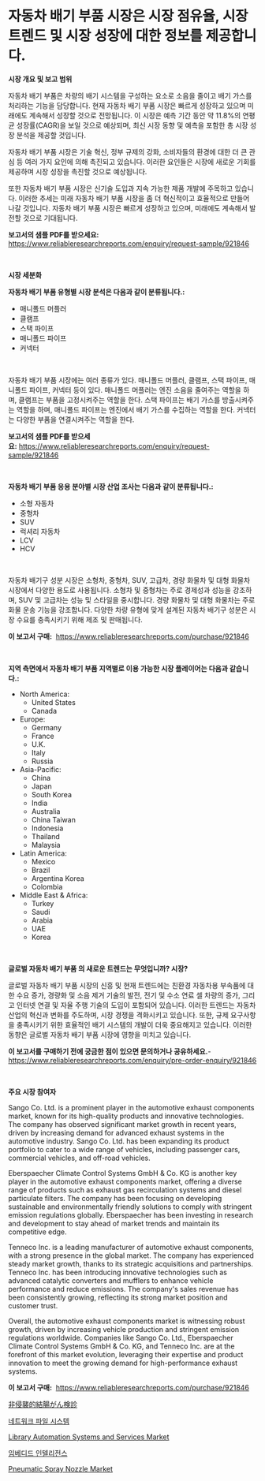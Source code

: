 <p><h1>자동차 배기 부품 시장은 시장 점유율, 시장 트렌드 및 시장 성장에 대한 정보를 제공합니다.</h1></p><p><strong>시장 개요 및 보고 범위</strong></p>
<p><p>자동차 배기 부품은 차량의 배기 시스템을 구성하는 요소로 소음을 줄이고 배기 가스를 처리하는 기능을 담당합니다. 현재 자동차 배기 부품 시장은 빠르게 성장하고 있으며 미래에도 계속해서 성장할 것으로 전망됩니다. 이 시장은 예측 기간 동안 약 11.8%의 연평균 성장률(CAGR)을 보일 것으로 예상되며, 최신 시장 동향 및 예측을 포함한 총 시장 성장 분석을 제공할 것입니다. </p><p>자동차 배기 부품 시장은 기술 혁신, 정부 규제의 강화, 소비자들의 환경에 대한 더 큰 관심 등 여러 가지 요인에 의해 촉진되고 있습니다. 이러한 요인들은 시장에 새로운 기회를 제공하며 시장 성장을 촉진할 것으로 예상됩니다. </p><p>또한 자동차 배기 부품 시장은 신기술 도입과 지속 가능한 제품 개발에 주목하고 있습니다. 이러한 추세는 미래 자동차 배기 부품 시장을 좀 더 혁신적이고 효율적으로 만들어 나갈 것입니다. 자동차 배기 부품 시장은 빠르게 성장하고 있으며, 미래에도 계속해서 발전할 것으로 기대됩니다.</p></p>
<p><strong>보고서의 샘플 PDF를 받으세요:</strong> <a href="https://www.reliableresearchreports.com/enquiry/request-sample/921846">https://www.reliableresearchreports.com/enquiry/request-sample/921846</a></p>
<p>&nbsp;</p>
<p><strong>시장 세분화</strong></p>
<p><strong>자동차 배기 부품 유형별 시장 분석은 다음과 같이 분류됩니다.:</strong></p>
<p><ul><li>매니폴드 머플러</li><li>클램프</li><li>스택 파이프</li><li>매니폴드 파이프</li><li>커넥터</li></ul></p>
<p>&nbsp;</p>
<p><p>자동차 배기 부품 시장에는 여러 종류가 있다. 매니폴드 머플러, 클램프, 스택 파이프, 매니폴드 파이프, 커넥터 등이 있다. 매니폴드 머플러는 엔진 소음을 줄여주는 역할을 하며, 클램프는 부품을 고정시켜주는 역할을 한다. 스택 파이프는 배기 가스를 방출시켜주는 역할을 하며, 매니폴드 파이프는 엔진에서 배기 가스를 수집하는 역할을 한다. 커넥터는 다양한 부품을 연결시켜주는 역할을 한다.</p></p>
<p><strong>보고서의 샘플 PDF를 받으세요:</strong>&nbsp;<a href="https://www.reliableresearchreports.com/enquiry/request-sample/921846">https://www.reliableresearchreports.com/enquiry/request-sample/921846</a></p>
<p>&nbsp;</p>
<p><strong> 자동차 배기 부품 응용 분야별 시장 산업 조사는 다음과 같이 분류됩니다.:</strong></p>
<p><ul><li>소형 자동차</li><li>중형차</li><li>SUV</li><li>럭셔리 자동차</li><li>LCV</li><li>HCV</li></ul></p>
<p>&nbsp;</p>
<p><p>자동차 배기구 성분 시장은 소형차, 중형차, SUV, 고급차, 경량 화물차 및 대형 화물차 시장에서 다양한 용도로 사용됩니다. 소형차 및 중형차는 주로 경제성과 성능을 강조하며, SUV 및 고급차는 성능 및 스타일을 중시합니다. 경량 화물차 및 대형 화물차는 주로 화물 운송 기능을 강조합니다. 다양한 차량 유형에 맞게 설계된 자동차 배기구 성분은 시장 수요를 충족시키기 위해 제조 및 판매됩니다.</p></p>
<p><strong>이 보고서 구매:</strong>&nbsp; <a href="https://www.reliableresearchreports.com/purchase/921846">https://www.reliableresearchreports.com/purchase/921846</a></p>
<p>&nbsp;</p>
<p><strong>지역 측면에서 자동차 배기 부품 지역별로 이용 가능한 시장 플레이어는 다음과 같습니다.:</strong></p>
<p><ul>
    <li>
        North America:
        <ul>
            <li>United States</li>
            <li>Canada</li>
        </ul>
    </li>
    <li>
        Europe:
        <ul>
            <li>Germany</li>
            <li>France</li>
            <li>U.K.</li>
            <li>Italy</li>
            <li>Russia</li>
        </ul>
    </li>
    <li>
        Asia-Pacific:
        <ul>
            <li>China</li>
            <li>Japan</li>
            <li>South Korea</li>
            <li>India</li>
            <li>Australia</li>
            <li>China Taiwan</li>
            <li>Indonesia</li>
            <li>Thailand</li>
            <li>Malaysia</li>
        </ul>
    </li>
    <li>
        Latin America:
        <ul>
            <li>Mexico</li>
            <li>Brazil</li>
            <li>Argentina Korea</li>
            <li>Colombia</li>
        </ul>
    </li>
    <li>
        Middle East & Africa:
        <ul>
            <li>Turkey</li>
            <li>Saudi</li>
            <li>Arabia</li>
            <li>UAE</li>
            <li>Korea</li>
        </ul>
    </li>
    </ul></p>
<p>&nbsp;</p>
<p><strong>글로벌 자동차 배기 부품 의 새로운 트렌드는 무엇입니까? 시장?</strong></p>
<p><p>글로벌 자동차 배기 부품 시장의 신흥 및 현재 트렌드에는 친환경 자동차용 부속품에 대한 수요 증가, 경량화 및 소음 제거 기술의 발전, 전기 및 수소 연료 셀 차량의 증가, 그리고 인터넷 연결 및 자율 주행 기술의 도입이 포함되어 있습니다. 이러한 트렌드는 자동차 산업의 혁신과 변화를 주도하며, 시장 경쟁을 격화시키고 있습니다. 또한, 규제 요구사항을 충족시키기 위한 효율적인 배기 시스템의 개발이 더욱 중요해지고 있습니다. 이러한 동향은 글로벌 자동차 배기 부품 시장에 영향을 미치고 있습니다.</p></p>
<p><strong>이 보고서를 구매하기 전에 궁금한 점이 있으면 문의하거나 공유하세요.</strong>- <a href="https://www.reliableresearchreports.com/enquiry/pre-order-enquiry/921846">https://www.reliableresearchreports.com/enquiry/pre-order-enquiry/921846</a></p>
<p>&nbsp;</p>
<p><strong>주요 시장 참여자</strong></p>
<p><p>Sango Co. Ltd. is a prominent player in the automotive exhaust components market, known for its high-quality products and innovative technologies. The company has observed significant market growth in recent years, driven by increasing demand for advanced exhaust systems in the automotive industry. Sango Co. Ltd. has been expanding its product portfolio to cater to a wide range of vehicles, including passenger cars, commercial vehicles, and off-road vehicles.</p><p>Eberspaecher Climate Control Systems GmbH & Co. KG is another key player in the automotive exhaust components market, offering a diverse range of products such as exhaust gas recirculation systems and diesel particulate filters. The company has been focusing on developing sustainable and environmentally friendly solutions to comply with stringent emission regulations globally. Eberspaecher has been investing in research and development to stay ahead of market trends and maintain its competitive edge.</p><p>Tenneco Inc. is a leading manufacturer of automotive exhaust components, with a strong presence in the global market. The company has experienced steady market growth, thanks to its strategic acquisitions and partnerships. Tenneco Inc. has been introducing innovative technologies such as advanced catalytic converters and mufflers to enhance vehicle performance and reduce emissions. The company's sales revenue has been consistently growing, reflecting its strong market position and customer trust.</p><p>Overall, the automotive exhaust components market is witnessing robust growth, driven by increasing vehicle production and stringent emission regulations worldwide. Companies like Sango Co. Ltd., Eberspaecher Climate Control Systems GmbH & Co. KG, and Tenneco Inc. are at the forefront of this market evolution, leveraging their expertise and product innovation to meet the growing demand for high-performance exhaust systems.</p></p>
<p><strong>이 보고서 구매:</strong>&nbsp;&nbsp;<a href="https://www.reliableresearchreports.com/purchase/921846">https://www.reliableresearchreports.com/purchase/921846</a></p>
<p><p><a href="https://github.com/lababdou/Market-Research-Report-List-2/blob/main/9685015182356.md">非侵襲的結腸がん検診</a></p><p><a href="https://github.com/sougarounis/Market-Research-Report-List-2/blob/main/5864555182358.md">네트워크 파일 시스템</a></p><p><a href="https://github.com/khansimonweber1lqujlwoz15d/Market-Research-Report-List-1/blob/main/library-automation-systems-and-services-market.md">Library Automation Systems and Services Market</a></p><p><a href="https://github.com/laholand/Market-Research-Report-List-2/blob/main/9455964182357.md">임베디드 인텔리전스</a></p><p><a href="https://issuu.com/reportprime-2/docs/pneumatic-spray-nozzle-market-size-2030.pptx">Pneumatic Spray Nozzle Market</a></p></p>
